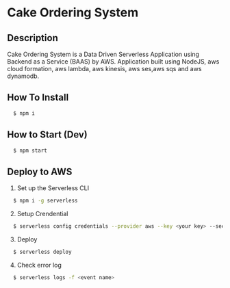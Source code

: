 # Cake Ordering System

## Description
Cake Ordering System is a Data Driven Serverless Application using Backend as a Service (BAAS) by AWS. Application built using NodeJS, aws cloud formation, aws lambda, aws kinesis, aws ses,aws sqs and aws dynamodb.

## How To Install
```bash
  $ npm i
```
## How to Start (Dev)
```bash
  $ npm start
```
## Deploy to AWS
1. Set up the Serverless CLI

```bash
  $ npm i -g serverless
```

2. Setup Crendential
```bash
  $ serverless config credentials --provider aws --key <your key> --secret <your secret>
```

3. Deploy
```bash
  $ serverless deploy
```
4. Check error log
```bash
  $ serverless logs -f <event name>
```
